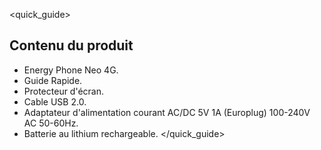 <quick_guide>
##  Contenu du produit

* Energy Phone Neo 4G.
* Guide Rapide.
* Protecteur d'écran.
* Cable USB 2.0.
* Adaptateur d'alimentation courant AC/DC 5V 1A (Europlug) 100-240V AC 50-60Hz.
* Batterie au lithium rechargeable.
</quick_guide>

